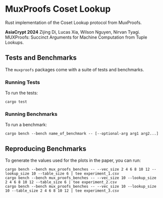 # MuxProofs Coset Lookup

Rust implementation of the Coset Lookup protocol from MuxProofs.

**AsiaCrypt 2024** Zijing Di, Lucas Xia, Wilson Nguyen, Nirvan Tyagi. MUXProofs: Succinct Arguments for Machine Computation from Tuple Lookups. 

## Tests and Benchmarks

The `muxproofs` packages come with a suite of tests and benchmarks.

### Running Tests
To run the tests:
```
cargo test
```
### Running Benchmarks
To run a benchmark:
```
cargo bench --bench name_of_benchmark -- [--optional-arg arg1 arg2...]
```
## Reproducing Benchmarks

To generate the values used for the plots in the paper, you can run:
```
cargo bench --bench mux_proofs_benches -- --vec_size 2 4 6 8 10 12 --lookup_size 10 --table_size 6 | tee experiment_1.csv
cargo bench --bench mux_proofs_benches -- --vec_size 10 --lookup_size 2 4 6 8 10 12 --table_size 6 | tee experiment_2.csv
cargo bench --bench mux_proofs_benches -- --vec_size 10 --lookup_size 10 --table_size 2 4 6 8 10 12 | tee experiment_3.csv
```